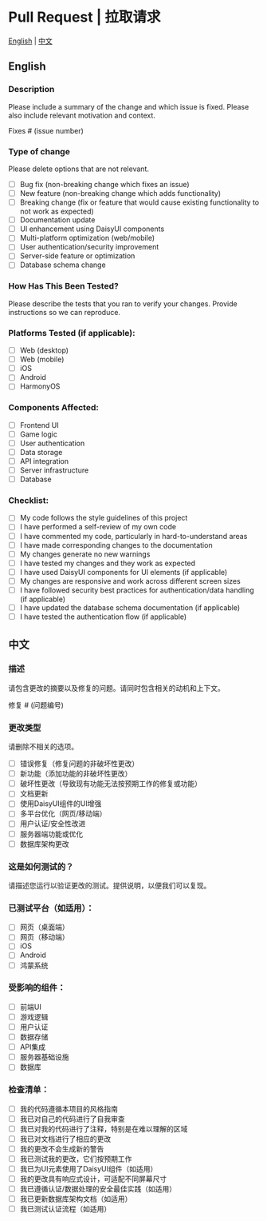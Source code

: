 # Pull Request | 拉取请求

[English](#english) | [中文](#中文)

## English

### Description
Please include a summary of the change and which issue is fixed. Please also include relevant motivation and context.

Fixes # (issue number)

### Type of change
Please delete options that are not relevant.

- [ ] Bug fix (non-breaking change which fixes an issue)
- [ ] New feature (non-breaking change which adds functionality)
- [ ] Breaking change (fix or feature that would cause existing functionality to not work as expected)
- [ ] Documentation update
- [ ] UI enhancement using DaisyUI components
- [ ] Multi-platform optimization (web/mobile)
- [ ] User authentication/security improvement
- [ ] Server-side feature or optimization
- [ ] Database schema change

### How Has This Been Tested?
Please describe the tests that you ran to verify your changes. Provide instructions so we can reproduce.

### Platforms Tested (if applicable):
- [ ] Web (desktop)
- [ ] Web (mobile)
- [ ] iOS
- [ ] Android
- [ ] HarmonyOS

### Components Affected:
- [ ] Frontend UI
- [ ] Game logic
- [ ] User authentication
- [ ] Data storage
- [ ] API integration
- [ ] Server infrastructure
- [ ] Database

### Checklist:
- [ ] My code follows the style guidelines of this project
- [ ] I have performed a self-review of my own code
- [ ] I have commented my code, particularly in hard-to-understand areas
- [ ] I have made corresponding changes to the documentation
- [ ] My changes generate no new warnings
- [ ] I have tested my changes and they work as expected
- [ ] I have used DaisyUI components for UI elements (if applicable)
- [ ] My changes are responsive and work across different screen sizes
- [ ] I have followed security best practices for authentication/data handling (if applicable)
- [ ] I have updated the database schema documentation (if applicable)
- [ ] I have tested the authentication flow (if applicable)

## 中文

### 描述
请包含更改的摘要以及修复的问题。请同时包含相关的动机和上下文。

修复 # (问题编号)

### 更改类型
请删除不相关的选项。

- [ ] 错误修复（修复问题的非破坏性更改）
- [ ] 新功能（添加功能的非破坏性更改）
- [ ] 破坏性更改（导致现有功能无法按预期工作的修复或功能）
- [ ] 文档更新
- [ ] 使用DaisyUI组件的UI增强
- [ ] 多平台优化（网页/移动端）
- [ ] 用户认证/安全性改进
- [ ] 服务器端功能或优化
- [ ] 数据库架构更改

### 这是如何测试的？
请描述您运行以验证更改的测试。提供说明，以便我们可以复现。

### 已测试平台（如适用）：
- [ ] 网页（桌面端）
- [ ] 网页（移动端）
- [ ] iOS
- [ ] Android
- [ ] 鸿蒙系统

### 受影响的组件：
- [ ] 前端UI
- [ ] 游戏逻辑
- [ ] 用户认证
- [ ] 数据存储
- [ ] API集成
- [ ] 服务器基础设施
- [ ] 数据库

### 检查清单：
- [ ] 我的代码遵循本项目的风格指南
- [ ] 我已对自己的代码进行了自我审查
- [ ] 我已对我的代码进行了注释，特别是在难以理解的区域
- [ ] 我已对文档进行了相应的更改
- [ ] 我的更改不会生成新的警告
- [ ] 我已测试我的更改，它们按预期工作
- [ ] 我已为UI元素使用了DaisyUI组件（如适用）
- [ ] 我的更改具有响应式设计，可适配不同屏幕尺寸
- [ ] 我已遵循认证/数据处理的安全最佳实践（如适用）
- [ ] 我已更新数据库架构文档（如适用）
- [ ] 我已测试认证流程（如适用） 